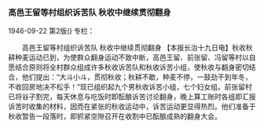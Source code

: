 ### 高邑王留等村组织诉苦队  秋收中继续贯彻翻身

1946-09-22
第2版()
专栏：

　　高邑王留等村组织诉苦队
    秋收中继续贯彻翻身
    【本报长治十九日电】秋收秋耕种麦运动已到，为使群众翻身运动不致中断，高邑王留、前张留、冯留等村以自愿结合原则将全村群众组成许多秋收诉苦队和秋收诉苦小组，使秋收与翻身密切结合，他们提出：“大斗小斗，贯彻秋收；秋耕不歇，种麦不停，一鼓劲干到年冬，不收回房地决不松手！”现已组织起九个男秋收诉苦小组，七个妇女组。前张留村已将谷子割完，每天休息与吃饭时即酝酿诉苦讨论翻身，晚上算工账时各组即汇报诉苦时收集的材料，因而在紧张的秋收运动中，诉苦运动更显得热烈。他们准备于秋收暂告一段落时，即抓紧空隙召开在收割中已酝酿成熟的翻身大会。
